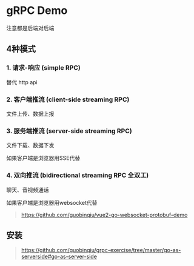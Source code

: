 # gRPC Demo

注意都是后端对后端

## 4种模式

### 1. 请求-响应 (simple RPC)

替代 http api

### 2. 客户端推流 (client-side streaming RPC)

文件上传、数据上报

### 3. 服务端推流 (server-side streaming RPC)

文件下载、数据下发 

如果客户端是浏览器用SSE代替

### 4. 双向推流 (bidirectional streaming RPC 全双工)

聊天、音视频通话

如果客户端是浏览器用websocket代替

> https://github.com/guobinqiu/vue2-go-websocket-protobuf-demo

## 安装

> https://github.com/guobinqiu/grpc-exercise/tree/master/go-as-serverside#go-as-server-side